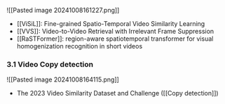 
![[Pasted image 20241008161227.png]]
- [[ViSiL]]: Fine-grained Spatio-Temporal Video Similarity Learning
- [[VVS]]: Video-to-Video Retrieval with Irrelevant Frame Suppression
- [[RaSTFormer]]: region-aware spatiotemporal transformer for visual homogenization recognition in short videos
### 3.1 Video Copy detection
![[Pasted image 20241008164115.png]]
- The 2023 Video Similarity Dataset and Challenge ([[Copy detection]])